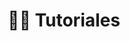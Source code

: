 ---
title: 👐🏼 Tutoriales

# View.
#   1 = List
#   2 = Compact
#   3 = Card
view: 2

# Optional header image (relative to `static/media/` folder).
header: 
  image: "tutoriales-header.jpg"
  caption: "Foto adaptada de [**Alexei Scutari**](https://unsplash.com/@scutal) en [Unsplash](https://unsplash.com)"

breadcrumbs: [""]
---